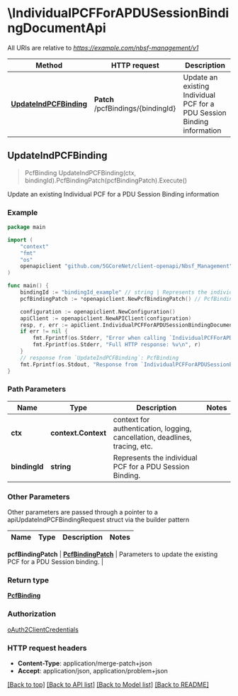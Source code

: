 # \IndividualPCFForAPDUSessionBindingDocumentApi

All URIs are relative to *https://example.com/nbsf-management/v1*

Method | HTTP request | Description
------------- | ------------- | -------------
[**UpdateIndPCFBinding**](IndividualPCFForAPDUSessionBindingDocumentApi.md#UpdateIndPCFBinding) | **Patch** /pcfBindings/{bindingId} | Update an existing Individual PCF for a PDU Session Binding information



## UpdateIndPCFBinding

> PcfBinding UpdateIndPCFBinding(ctx, bindingId).PcfBindingPatch(pcfBindingPatch).Execute()

Update an existing Individual PCF for a PDU Session Binding information

### Example

```go
package main

import (
    "context"
    "fmt"
    "os"
    openapiclient "github.com/5GCoreNet/client-openapi/Nbsf_Management"
)

func main() {
    bindingId := "bindingId_example" // string | Represents the individual PCF for a PDU Session Binding.
    pcfBindingPatch := *openapiclient.NewPcfBindingPatch() // PcfBindingPatch | Parameters to update the existing PCF for a PDU Session binding.

    configuration := openapiclient.NewConfiguration()
    apiClient := openapiclient.NewAPIClient(configuration)
    resp, r, err := apiClient.IndividualPCFForAPDUSessionBindingDocumentApi.UpdateIndPCFBinding(context.Background(), bindingId).PcfBindingPatch(pcfBindingPatch).Execute()
    if err != nil {
        fmt.Fprintf(os.Stderr, "Error when calling `IndividualPCFForAPDUSessionBindingDocumentApi.UpdateIndPCFBinding``: %v\n", err)
        fmt.Fprintf(os.Stderr, "Full HTTP response: %v\n", r)
    }
    // response from `UpdateIndPCFBinding`: PcfBinding
    fmt.Fprintf(os.Stdout, "Response from `IndividualPCFForAPDUSessionBindingDocumentApi.UpdateIndPCFBinding`: %v\n", resp)
}
```

### Path Parameters


Name | Type | Description  | Notes
------------- | ------------- | ------------- | -------------
**ctx** | **context.Context** | context for authentication, logging, cancellation, deadlines, tracing, etc.
**bindingId** | **string** | Represents the individual PCF for a PDU Session Binding. | 

### Other Parameters

Other parameters are passed through a pointer to a apiUpdateIndPCFBindingRequest struct via the builder pattern


Name | Type | Description  | Notes
------------- | ------------- | ------------- | -------------

 **pcfBindingPatch** | [**PcfBindingPatch**](PcfBindingPatch.md) | Parameters to update the existing PCF for a PDU Session binding. | 

### Return type

[**PcfBinding**](PcfBinding.md)

### Authorization

[oAuth2ClientCredentials](../README.md#oAuth2ClientCredentials)

### HTTP request headers

- **Content-Type**: application/merge-patch+json
- **Accept**: application/json, application/problem+json

[[Back to top]](#) [[Back to API list]](../README.md#documentation-for-api-endpoints)
[[Back to Model list]](../README.md#documentation-for-models)
[[Back to README]](../README.md)

